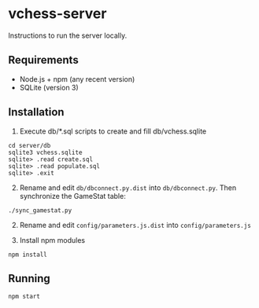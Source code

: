 # vchess-server

Instructions to run the server locally.

## Requirements

- Node.js + npm (any recent version)
- SQLite (version 3)

## Installation

1. Execute db/\*.sql scripts to create and fill db/vchess.sqlite

```
cd server/db
sqlite3 vchess.sqlite
sqlite> .read create.sql
sqlite> .read populate.sql
sqlite> .exit
```

2. Rename and edit `db/dbconnect.py.dist` into `db/dbconnect.py`.
Then synchronize the GameStat table:

```
./sync_gamestat.py
```

2. Rename and edit `config/parameters.js.dist` into `config/parameters.js`

3. Install npm modules

```
npm install
```

## Running

```
npm start
```
